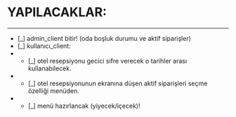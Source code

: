 # YAPILACAKLAR:
-------------
* [_] admin_client bitir! (oda boşluk durumu ve aktif siparişler)
* [_] kullanıcı_client:
* - [_] otel resepsiyonu gecici sifre verecek o tarihler arası kullanabilecek.
* - [_] otel resepsiyonunun ekranına düşen aktif siparişleri seçme özelliği menüden.
* - [_] menü hazırlancak (yiyecek/içecek)!
